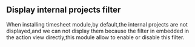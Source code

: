 Display internal projects filter
--------------------------------
When installing timesheet module,by default,the internal projects are not displayed,and we can not display them because the filter in embedded in the action view directly,this module allow to enable or disable this filter.

